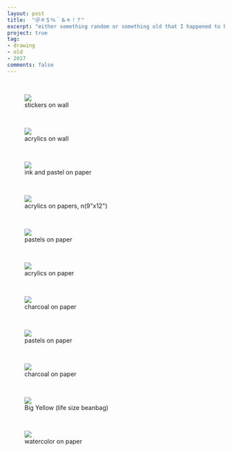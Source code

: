 ```yaml
---
layout: post
title:  "＠＃＄％＾＆＊！？"
excerpt: "either something random or something old that I happened to have a photo of"
project: true
tag:
- drawing
- old
- 2017
comments: false
---
```

<br>



<figure>
	<a href="https://drive.google.com/uc?id=1Nh_DCnu0sfgxWdZLtd1gHy0urHxOG4k9" class="image-popup"><img src="https://drive.google.com/uc?id=1Nh_DCnu0sfgxWdZLtd1gHy0urHxOG4k9"></a>
	<figcaption> stickers on wall </figcaption>
</figure>

<br>

<figure>
	<a href="https://drive.google.com/uc?id=1raPImSc2geyXsZ2_Qe14nmsd7AAYUOfR" class="image-popup"><img src="https://drive.google.com/uc?id=1raPImSc2geyXsZ2_Qe14nmsd7AAYUOfR"></a>
	<figcaption> acrylics on wall </figcaption>
</figure>

<br>

<figure>
	<a href="https://drive.google.com/uc?id=1nWb-nNBCDSW89NFJeeeoxQfgtzC3ZevY" class="image-popup"><img src="https://drive.google.com/uc?id=1nWb-nNBCDSW89NFJeeeoxQfgtzC3ZevY"></a>
	<figcaption> ink and pastel on paper </figcaption>
</figure>

<br>

<figure>
	<a href="https://drive.google.com/uc?id=1rmAgYNdzX2_qUNbE_T6CgiwODxowfkVr" class="image-popup"><img src="https://drive.google.com/uc?id=1rmAgYNdzX2_qUNbE_T6CgiwODxowfkVr"></a>
	<figcaption> acrylics on papers, n(9"x12") </figcaption>
</figure>

<br>

<figure>
	<a href="https://drive.google.com/uc?id=0B_c7340CNfFDTE1mQm5WSW9WT1k" class="image-popup"><img src="https://drive.google.com/uc?id=0B_c7340CNfFDTE1mQm5WSW9WT1k"></a>
	<figcaption> pastels on paper </figcaption>
</figure>

<br>

<figure>
	<a href="https://drive.google.com/uc?id=1myslhg9NA9HPmq1lr2wFykafjHIh6an7" class="image-popup"><img src="https://drive.google.com/uc?id=1myslhg9NA9HPmq1lr2wFykafjHIh6an7"></a>
	<figcaption> acrylics on paper </figcaption>
</figure>

<br>

<figure>
	<a href="https://drive.google.com/uc?id=0B_c7340CNfFDSFJEdmw1X2pwOGM" class="image-popup"><img src="https://drive.google.com/uc?id=0B_c7340CNfFDSFJEdmw1X2pwOGM"></a>
	<figcaption> charcoal on paper </figcaption>
</figure>

<br>

<figure>
	<a href="https://drive.google.com/uc?id=0B_c7340CNfFDWURhTjFXVmJPZWs" class="image-popup"><img src="https://drive.google.com/uc?id=0B_c7340CNfFDWURhTjFXVmJPZWs"></a>
	<figcaption> pastels on paper </figcaption>
</figure>

<br>

<figure>
	<a href="https://drive.google.com/uc?id=0B_c7340CNfFDSzJScmswenMySUU" class="image-popup"><img src="https://drive.google.com/uc?id=0B_c7340CNfFDSzJScmswenMySUU"></a>
	<figcaption> charcoal on paper </figcaption>
</figure>

<br>

<figure>
	<a href="https://drive.google.com/uc?id=1dhCqysnvNxW3h7EKUNpq0hzclXwxJDVl" class="image-popup"><img src="https://drive.google.com/uc?id=1dhCqysnvNxW3h7EKUNpq0hzclXwxJDVl"></a>
	<figcaption> Big Yellow (life size beanbag) </figcaption>
</figure>

<br>

<figure>
	<a href="https://drive.google.com/uc?id=0B_c7340CNfFDMGJlQmpqR3oyUE0" class="image-popup"><img src="https://drive.google.com/uc?id=0B_c7340CNfFDMGJlQmpqR3oyUE0"></a>
	<figcaption> watercolor on paper </figcaption>
</figure>
